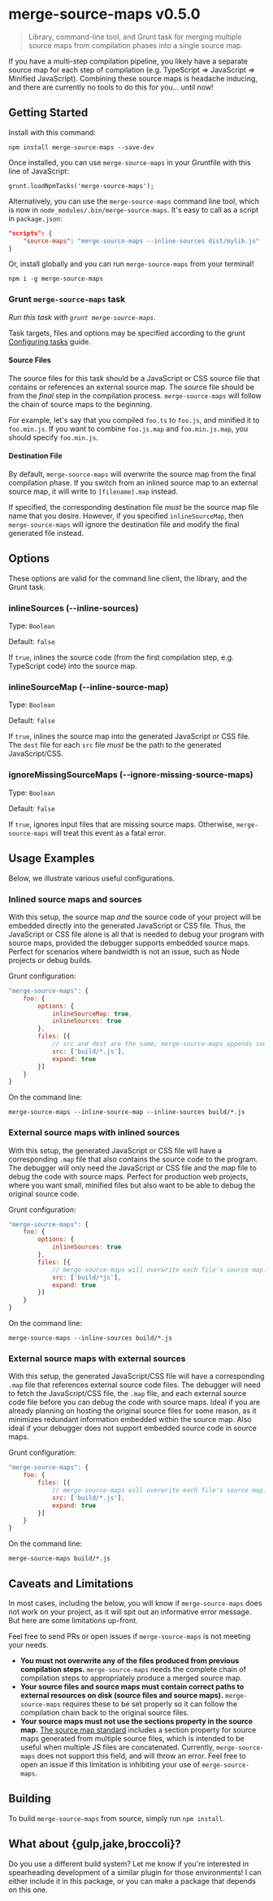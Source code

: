 # merge-source-maps v0.5.0
> Library, command-line tool, and Grunt task for merging multiple source maps from compilation phases into a single source map.

If you have a multi-step compilation pipeline, you likely have a separate source map for each step
of compilation (e.g. TypeScript => JavaScript => Minified JavaScript). Combining these source maps
is headache inducing, and there are currently no tools to do this for you... until now!

## Getting Started

Install with this command:

    npm install merge-source-maps --save-dev

Once installed, you can use `merge-source-maps` in your Gruntfile with this line of JavaScript:

    grunt.loadNpmTasks('merge-source-maps');

Alternatively, you can use the `merge-source-maps` command line tool, which is now in `node_modules/.bin/merge-source-maps`.
It's easy to call as a script in `package.json`:

```json
"scripts": {
    "source-maps": "merge-source-maps --inline-sources dist/mylib.js"
}
```

Or, install globally and you can run `merge-source-maps` from your terminal!

    npm i -g merge-source-maps

### Grunt `merge-source-maps` task

*Run this task with `grunt merge-source-maps`.*

Task targets, files and options may be specified according to the grunt [Configuring tasks](http://gruntjs.com/configuring-tasks) guide.

#### Source Files

The source files for this task should be a JavaScript or CSS source file that contains or references an external source map.
The source file should be from the *final* step in the compilation process.
`merge-source-maps` will follow the chain of source maps to the beginning.

For example, let's say that you compiled `foo.ts` to `foo.js`, and minified it to `foo.min.js`.
If you want to combine `foo.js.map` and `foo.min.js.map`, you should specify `foo.min.js`.

#### Destination File

By default, `merge-source-maps` will overwrite the source map from the final compilation phase.
If you switch from an inlined source map to an external source map, it will write to `[filename].map` instead.

If specified, the corresponding destination file *must* be the source map file name that you desire.
However, if you specified `inlineSourceMap`, then `merge-source-maps` will ignore the destination file and modify the final generated file instead.

## Options

These options are valid for the command line client, the library, and the Grunt task.

### inlineSources (--inline-sources)

Type: `Boolean`

Default: `false`

If `true`, inlines the source code (from the first compilation step, e.g. TypeScript code) into the source map.

### inlineSourceMap (--inline-source-map)

Type: `Boolean`

Default: `false`

If `true`, inlines the source map into the generated JavaScript or CSS file.
The `dest` file for each `src` file *must* be the path to the generated JavaScript/CSS.

### ignoreMissingSourceMaps (--ignore-missing-source-maps)

Type: `Boolean`

Default: `false`

If `true`, ignores input files that are missing source maps. Otherwise, `merge-source-maps` will treat this event as a fatal error.

## Usage Examples

Below, we illustrate various useful configurations.

### Inlined source maps and sources

With this setup, the source map *and* the source code of your project will be embedded directly into the generated JavaScript or CSS file.
Thus, the JavaScript or CSS file alone is all that is needed to debug your program with source maps, provided the debugger supports
embedded source maps.
Perfect for scenarios where bandwidth is not an issue, such as Node projects or debug builds.

Grunt configuration:

```js
"merge-source-maps": {
    foo: {
        options: {
            inlineSourceMap: true,
            inlineSources: true
        },
        files: [{
            // src and dest are the same; merge-source-maps appends source map info to target file
            src: ['build/*.js'],
            expand: true
        }]
    }
}
```

On the command line:

```
merge-source-maps --inline-source-map --inline-sources build/*.js
```

### External source maps with inlined sources

With this setup, the generated JavaScript or CSS file will have a corresponding `.map` file that also contains the source code to the program.
The debugger will only need the JavaScript or CSS file and the map file to debug the code with source maps.
Perfect for production web projects, where you want small, minified files but also want to be able to debug the original source code.

Grunt configuration:

```js
"merge-source-maps": {
    foo: {
        options: {
            inlineSources: true
        },
        files: [{
            // merge-source-maps will overwrite each file's source map.
            src: ['build/*js'],
            expand: true
        }]
    }
}
```

On the command line:

```
merge-source-maps --inline-sources build/*.js
```

### External source maps with external sources

With this setup, the generated JavaScript/CSS file will have a corresponding `.map` file that references external source code files.
The debugger will need to fetch the JavaScript/CSS file, the `.map` file, and each external source code file before you can debug
the code with source maps.
Ideal if you are already planning on hosting the original source files for some reason, as it minimizes redundant information
embedded within the source map.
Also ideal if your debugger does not support embedded source code in source maps.

Grunt configuration:

```js
"merge-source-maps": {
    foo: {
        files: [{
            // merge-source-maps will overwrite each file's source map.
            src: ['build/*.js'],
            expand: true
        }]
    }
}
```

On the command line:

```
merge-source-maps build/*.js
```

## Caveats and Limitations

In most cases, including the below, you will know if `merge-source-maps` does not work on your project, as it will spit out an informative error message.
But here are some limitations up-front.

Feel free to send PRs or open issues if `merge-source-maps` is not meeting your needs.

* **You must not overwrite any of the files produced from previous compilation steps.**
`merge-source-maps` needs the complete chain of compilation steps to appropriately produce a merged source map.
* **Your source files and source maps must contain correct paths to external resources on disk (source files and source maps).**
`merge-source-maps` requires these to be set properly so it can follow the compilation chain back to the original source files.
* **Your source maps must not use the sections property in the source map.**
[The source map standard](https://docs.google.com/document/d/1U1RGAehQwRypUTovF1KRlpiOFze0b-_2gc6fAH0KY0k/edit) includes a section property for
source maps generated from multiple source files, which is intended to be useful when multiple JS files are concatenated.
Currently, `merge-source-maps` does not support this field, and will throw an error.
Feel free to open an issue if this limitation is inhibiting your use of `merge-source-maps`.

## Building

To build `merge-source-maps` from source, simply run `npm install`.

## What about {gulp,jake,broccoli}?

Do you use a different build system?
Let me know if you're interested in spearheading development of a similar plugin for those environments!
I can either include it in this package, or you can make a package that depends on this one.
